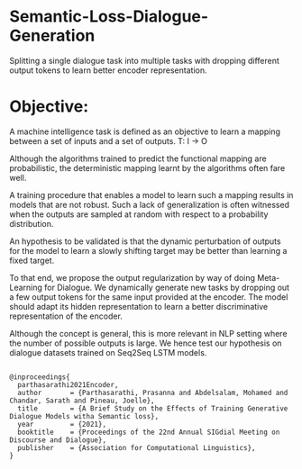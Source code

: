 # Semantic-Loss-Dialogue-Generation

Splitting a single dialogue task into multiple tasks with dropping different output tokens to learn better encoder representation.

# Objective:

A machine intelligence task is defined as an objective to learn a mapping between a set of inputs and a set of outputs. T: I -> O

Although the algorithms trained to predict the functional mapping are probabilistic, the deterministic mapping learnt by the algorithms often fare well.

A training procedure that enables a model to learn such a mapping results in models that are not robust. Such a lack of generalization is often witnessed when the outputs are sampled at random with respect to a probability distribution.

An hypothesis to be validated is that the dynamic perturbation of outputs for the model to learn a slowly shifting target may be better than learning a fixed target.

To that end, we propose the output regularization by way of doing Meta-Learning for Dialogue. We dynamically generate new tasks by dropping out a few output tokens for the same input provided at the encoder. The model should adapt its hidden representation to learn a better discriminative representation of the encoder.

Although the concept is general, this is more relevant in NLP setting where the number of possible outputs is large. We hence test our hypothesis on dialogue datasets trained on Seq2Seq LSTM models. 

```

@inproceedings{
  parthasarathi2021Encoder,
  author       = {Parthasarathi, Prasanna and Abdelsalam, Mohamed and Chandar, Sarath and Pineau, Joelle},
  title        = {A Brief Study on the Effects of Training Generative Dialogue Models witha Semantic loss},
  year         = {2021},
  booktitle    = {Proceedings of the 22nd Annual SIGdial Meeting on Discourse and Dialogue},
  publisher    = {Association for Computational Linguistics},
}
